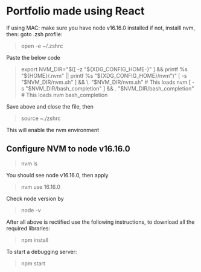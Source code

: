# Portfolio made using React

If using MAC:
make sure you have node v16.16.0 installed
if not, installl nvm, then:
goto .zsh profile:

> open -e ~/.zshrc

Paste the below code

> export NVM_DIR="$([ -z "${XDG_CONFIG_HOME-}" ] && printf %s "${HOME}/.nvm" || printf %s "${XDG_CONFIG_HOME}/nvm")"
> [ -s "$NVM_DIR/nvm.sh" ] && \. "$NVM_DIR/nvm.sh"  # This loads nvm
[ -s "$NVM_DIR/bash_completion" ] && \. "\$NVM_DIR/bash_completion" # This loads nvm bash_completion

Save above and close the file, then

> source ~./zshrc

This will enable the nvm environment

## Configure NVM to node v16.16.0

> nvm ls

You should see node v16.16.0, then apply

> nvm use 16.16.0

Check node version by

> node -v

After all above is rectified use the following instructions, to download all the required libraries:

> npm install

To start a debugging server:

> npm start

